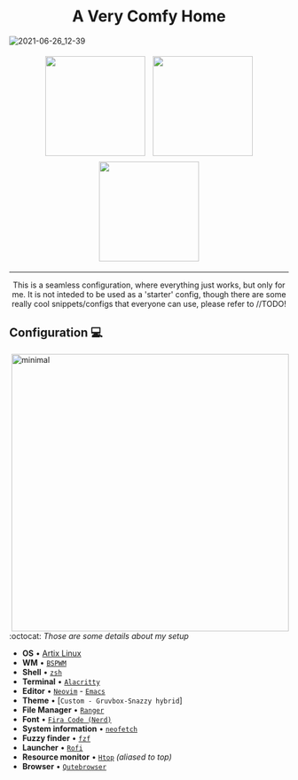 <h1 align="center">
A Very Comfy Home
</h1>

![2021-06-26_12-39](https://user-images.githubusercontent.com/85732279/124285704-b4ef4600-db3d-11eb-8f13-3c290bd55ae2.png)

<p align="center">
<a href="#Configuration-computer"><img width="180" style="padding: 5px 5px;" src="https://user-images.githubusercontent.com/85732279/124286209-3646d880-db3e-11eb-9340-f5a1d2e6308d.png"></a>
<a href="#Installation-memo"><img width="180" style="padding: 5px 5px;" src="https://user-images.githubusercontent.com/85732279/124286296-51b1e380-db3e-11eb-83e3-87bff363e114.png"></a>
<!-- <a href="#Arch-Linux"><img width="180" style="padding: 5px 5px;" src=".assets/arch.png"></a> -->
<a href="#Keybinds"><img width="180" style="padding: 5px 5px;" src="https://user-images.githubusercontent.com/85732279/124286410-71e1a280-db3e-11eb-9a5f-d53644a16e36.png"></a>
</p>
<hr>


<p align="center">
This is a seamless configuration, where everything just works, but only for me. It is not inteded to be used as a 'starter' config, though there are some really cool snippets/configs that everyone can use, please refer to //TODO!
</p>


## Configuration :computer:<img alt="" align="right" src="https://img.shields.io/github/repo-size/Flinner/dots?color=g&logo=github&style=flat-square"/>

  <img href=".assets/Showcase.jpg" src="https://user-images.githubusercontent.com/85732279/124288803-2381d300-db41-11eb-985b-48d45d9a77ae.png" alt="minimal" align="right" width="500px"/>

:octocat: _Those are some details about my setup_

+ **OS**							• [Artix Linux](https://artixlinux.org)
+ **WM**							• [`BSPWM`](https://github.com/baskerville/bspwm)
+ **Shell**							• [`zsh`](https://www.zsh.org/) 
+ **Terminal**						• [`Alacritty`](https://github.com/alacritty/alacritty/) 
+ **Editor**						• [`Neovim`](https://github.com/neovim/neovim/) - [`Emacs`](https://emacs.org)
+ **Theme**							• [`Custom - Gruvbox-Snazzy hybrid`]
+ **File Manager**							• [`Ranger`](https://github.com/ranger/ranger)
+ **Font**							• [`Fira Code (Nerd)`](https://github.com/ryanoasis/nerd-fonts)
+ **System information**			• [`neofetch`](https://github.com/dylanaraps/neofetch)
+ **Fuzzy finder**					• [`fzf`](https://github.com/junegunn/fzf) 
+ **Launcher**						• [`Rofi`](https://github.com/davatorium/rofi)
+ **Resource monitor**				• [`Htop`](https://github.com/aristocratos/bpytop) *(aliased to top)*
+ **Browser**						• [`Qutebrowser`](https://www.mozilla.org/en-US/firefox/61.0a1/releasenotes/)
